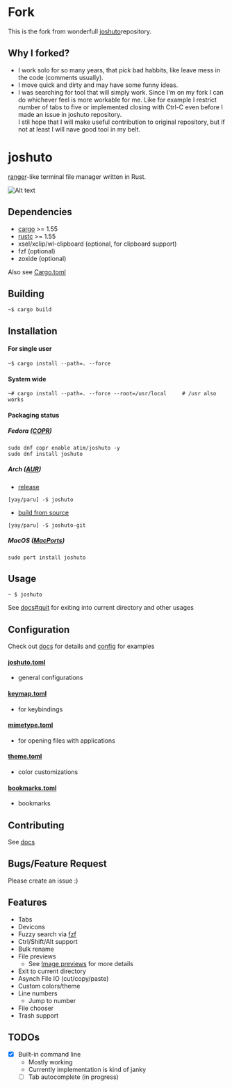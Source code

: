 # Fork
This is the fork from wonderfull [joshuto](https://github.com/kamiyaa/joshuto/)repository.
## Why I forked?
* I work solo for so many years, that pick bad habbits, like leave mess in the code
(comments usually).
* I move quick and dirty and  may have some funny ideas.
* I was searching for tool that will simply work. Since I'm on my fork I can do
whichever feel is more workable for me. Like for example I restrict number of tabs to
five or implemented closing with Ctrl-C even before I made an issue in joshuto repository.      
I stil hope that I will make useful contribution to original repository, but if not at least I will nave good tool in my belt.

# joshuto

[ranger](https://github.com/ranger/ranger)-like terminal file manager written in Rust.

![Alt text](screenshot.png?raw=true "joshuto")

## Dependencies

- [cargo](https://github.com/rust-lang/cargo/) >= 1.55
- [rustc](https://www.rust-lang.org/) >= 1.55
- xsel/xclip/wl-clipboard (optional, for clipboard support)
- fzf (optional)
- zoxide (optional)

Also see [Cargo.toml](Cargo.toml)

## Building

```
~$ cargo build
```

## Installation

#### For single user

```
~$ cargo install --path=. --force
```

#### System wide

```
~# cargo install --path=. --force --root=/usr/local     # /usr also works
```

#### Packaging status

##### Fedora ([COPR](https://copr.fedorainfracloud.org/coprs/atim/joshuto/))

```
sudo dnf copr enable atim/joshuto -y
sudo dnf install joshuto
```

##### Arch ([AUR](https://aur.archlinux.org))

* [release](https://aur.archlinux.org/packages/joshuto)
```
[yay/paru] -S joshuto
```

* [build from source](https://aur.archlinux.org/packages/joshuto-git)
```
[yay/paru] -S joshuto-git
```

##### MacOS ([MacPorts](https://ports.macports.org/port/joshuto/details/))

```
sudo port install joshuto
```

## Usage
```
~ $ joshuto
```
See [docs#quit](/docs/configuration/keymap.toml.md#quit-quit-joshuto) for exiting into current directory and other usages

## Configuration

Check out [docs](/docs) for details and [config](/config) for examples

#### [joshuto.toml](/config/joshuto.toml)
- general configurations

#### [keymap.toml](/config/keymap.toml)
- for keybindings

#### [mimetype.toml](/config/mimetype.toml)
- for opening files with applications

#### [theme.toml](/config/theme.toml)
- color customizations

#### [bookmarks.toml](/config/bookmarks.toml)
- bookmarks

## Contributing
See [docs](/docs)

## Bugs/Feature Request

Please create an issue :)

## Features
- Tabs
- Devicons
- Fuzzy search via [fzf](https://github.com/junegunn/fzf)
- Ctrl/Shift/Alt support
- Bulk rename
- File previews
  - See [Image previews](/docs/image_previews.md) for more details
- Exit to current directory
- Asynch File IO (cut/copy/paste)
- Custom colors/theme
- Line numbers
  - Jump to number
- File chooser
- Trash support

## TODOs

- [x] Built-in command line
  - Mostly working
  - Currently implementation is kind of janky
  - [ ] Tab autocomplete (in progress)
